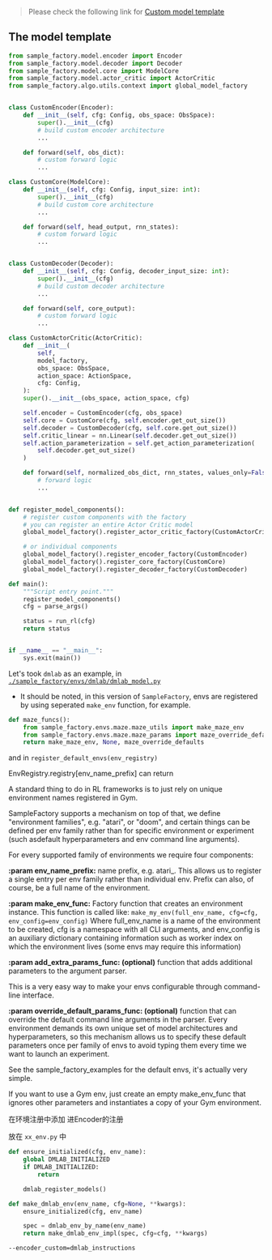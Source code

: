 > Please check the following link for [Custom model template](https://www.samplefactory.dev/03-customization/custom-models/#custom-model-template)

## The model template

```python
from sample_factory.model.encoder import Encoder
from sample_factory.model.decoder import Decoder
from sample_factory.model.core import ModelCore
from sample_factory.model.actor_critic import ActorCritic
from sample_factory.algo.utils.context import global_model_factory


class CustomEncoder(Encoder):
    def __init__(self, cfg: Config, obs_space: ObsSpace):
        super().__init__(cfg)
        # build custom encoder architecture
        ...

    def forward(self, obs_dict):
        # custom forward logic
        ...

class CustomCore(ModelCore):
    def __init__(self, cfg: Config, input_size: int):
        super().__init__(cfg)
        # build custom core architecture
        ...

    def forward(self, head_output, rnn_states):
        # custom forward logic
        ...


class CustomDecoder(Decoder):
    def __init__(self, cfg: Config, decoder_input_size: int):
        super().__init__(cfg)
        # build custom decoder architecture
        ...

    def forward(self, core_output):
        # custom forward logic
        ...

class CustomActorCritic(ActorCritic):
    def __init__(
        self,
        model_factory,
        obs_space: ObsSpace,
        action_space: ActionSpace,
        cfg: Config,
    ):
    super().__init__(obs_space, action_space, cfg)

    self.encoder = CustomEncoder(cfg, obs_space)
    self.core = CustomCore(cfg, self.encoder.get_out_size())
    self.decoder = CustomDecoder(cfg, self.core.get_out_size())
    self.critic_linear = nn.Linear(self.decoder.get_out_size())
    self.action_parameterization = self.get_action_parameterization(
        self.decoder.get_out_size()
    ) 

    def forward(self, normalized_obs_dict, rnn_states, values_only=False):
        # forward logic
        ...


def register_model_components():
    # register custom components with the factory
    # you can register an entire Actor Critic model
    global_model_factory().register_actor_critic_factory(CustomActorCritic)

    # or individual components
    global_model_factory().register_encoder_factory(CustomEncoder)
    global_model_factory().register_core_factory(CustomCore)
    global_model_factory().register_decoder_factory(CustomDecoder)

def main():
    """Script entry point."""
    register_model_components()
    cfg = parse_args()

    status = run_rl(cfg)
    return status


if __name__ == "__main__":
    sys.exit(main())
```

Let's took `dmlab` as an example, in [`./sample_factory/envs/dmlab/dmlab_model.py`](sample_factory/envs/dmlab/dmlab_model.py) 


- It should be noted, in this version of `SampleFactory`, envs are registered by using seperated `make_env` function, for example.

```python
def maze_funcs():
    from sample_factory.envs.maze.maze_utils import make_maze_env
    from sample_factory.envs.maze.maze_params import maze_override_defaults
    return make_maze_env, None, maze_override_defaults
```
and in `register_default_envs(env_registry)`


EnvRegistry.registry[env_name_prefix] can return


A standard thing to do in RL frameworks is to just rely on unique environment names registered in Gym.

SampleFactory supports a mechanism on top of that, we define "environment families", e.g. "atari", or "doom", and certain things can be defined per env family rather than for specific environment or experiment (such asdefault hyperparameters and env command line arguments).

For every supported family of environments we require four components:

**:param env_name_prefix:** name prefix, e.g. atari_. This allows us to register a single entry per env family rather than individual env. Prefix can also, of course, be a full name of the environment.

**:param make_env_func:** Factory function that creates an environment instance.
This function is called like:
`make_my_env(full_env_name, cfg=cfg, env_config=env_config)`
Where full_env_name is a name of the environment to be created, cfg is a namespace with all CLI arguments, and env_config is an auxiliary dictionary containing information such as worker index on which the environment lives (some envs may require this information)

**:param add_extra_params_func: (optional)** function that adds additional parameters to the argument parser.

This is a very easy way to make your envs configurable through command-line interface.

**:param override_default_params_func: (optional)** function that can override the default command line arguments in the parser. Every environment demands its own unique set of model architectures and hyperparameters, so this mechanism allows us to specify these default parameters once per family of envs to avoid typing them every time we want to launch an experiment.

See the sample_factory_examples for the default envs, it's actually very simple.

If you want to use a Gym env, just create an empty make_env_func that ignores other parameters and instantiates a copy of your Gym environment.




在环境注册中添加 进Encoder的注册

放在 `xx_env.py` 中

```python
def ensure_initialized(cfg, env_name):
    global DMLAB_INITIALIZED
    if DMLAB_INITIALIZED:
        return

    dmlab_register_models()
```

```python
def make_dmlab_env(env_name, cfg=None, **kwargs):
    ensure_initialized(cfg, env_name)

    spec = dmlab_env_by_name(env_name)
    return make_dmlab_env_impl(spec, cfg=cfg, **kwargs)
```

`--encoder_custom=dmlab_instructions`